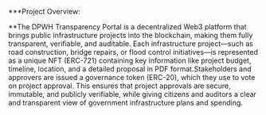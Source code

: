 ***Project Overview:

**The DPWH Transparency Portal is a decentralized Web3 platform that brings public infrastructure projects into the blockchain, making them fully transparent, verifiable, and auditable. Each infrastructure project—such as road construction, bridge repairs, or flood control initiatives—is represented as a unique NFT (ERC-721) containing key information like project budget, timeline, location, and a detailed proposal in PDF format.Stakeholders and approvers are issued a governance token (ERC-20), which they use to vote on project approval. This ensures that project approvals are secure, immutable, and publicly verifiable, while giving citizens and auditors a clear and transparent view of government infrastructure plans and spending.
